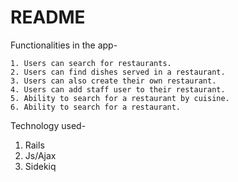 # README
Functionalities in the app-  

    1. Users can search for restaurants.  
    2. Users can find dishes served in a restaurant.  
    3. Users can also create their own restaurant.  
    4. Users can add staff user to their restaurant.  
    5. Ability to search for a restaurant by cuisine.  
    6. Ability to search for a restaurant.  
    
 Technology used-
   1. Rails
   2. Js/Ajax  
   3. Sidekiq
